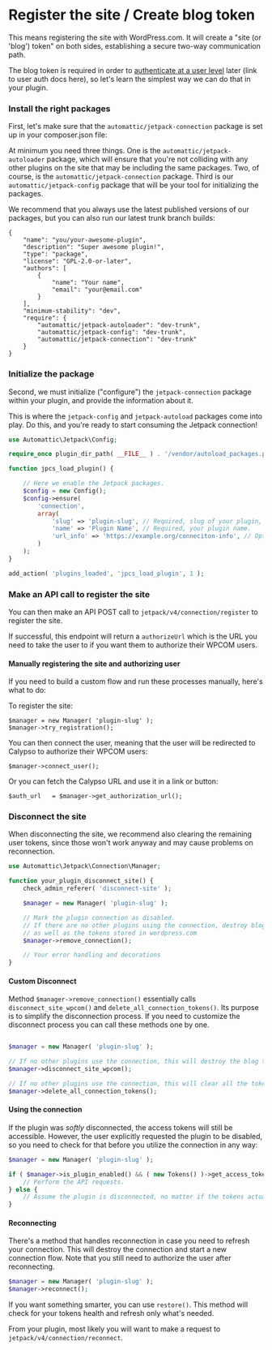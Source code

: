# Register the site / Create blog token

This means registering the site with WordPress.com. It will create a "site (or 'blog') token" on both sides, establishing a secure two-way communication path.

The blog token is required in order to [authenticate at a user level](authorize-user.md) later (link to user auth docs here), so let's learn the simplest way we can do that in your plugin.

### Install the right packages

First, let's make sure that the `automattic/jetpack-connection` package is set up in your composer.json file:

At minimum you need three things. One is the `automattic/jetpack-autoloader` package, which will ensure that you're not colliding with any other plugins on the site that may be including the same packages. Two, of course, is the `automattic/jetpack-connection` package. Third is our `automattic/jetpack-config` package that will be your tool for initializing the packages.

We recommend that you always use the latest published versions of our packages, but you can also run our latest trunk branch builds:
```
{
    "name": "you/your-awesome-plugin",
    "description": "Super awesome plugin!",
    "type": "package",
    "license": "GPL-2.0-or-later",
    "authors": [
        {
            "name": "Your name",
            "email": "your@email.com"
        }
    ],
    "minimum-stability": "dev",
    "require": {
        "automattic/jetpack-autoloader": "dev-trunk",
        "automattic/jetpack-config": "dev-trunk",
        "automattic/jetpack-connection": "dev-trunk"
    }
}
```

### Initialize the package

Second, we must initialize ("configure") the `jetpack-connection` package within your plugin, and provide the information about it.

This is where the `jetpack-config` and `jetpack-autoload` packages come into play. Do this, and you're ready to start consuming the Jetpack connection!

```php
use Automattic\Jetpack\Config;

require_once plugin_dir_path( __FILE__ ) . '/vendor/autoload_packages.php';

function jpcs_load_plugin() {

	// Here we enable the Jetpack packages.
	$config = new Config();
	$config->ensure(
        'connection',
        array(
            'slug' => 'plugin-slug', // Required, slug of your plugin, should be unique.
            'name' => 'Plugin Name', // Required, your plugin name.
            'url_info' => 'https://example.org/conneciton-info', // Optional, URL of the connection info page.
        )
    );
}

add_action( 'plugins_loaded', 'jpcs_load_plugin', 1 );
```

### Make an API call to register the site

You can then make an API POST call to `jetpack/v4/connection/register` to register the site.

If successful, this endpoint will return a `authorizeUrl` which is the URL you need to take the user to if you want them to authorize their WPCOM users.

#### Manually registering the site and authorizing user

If you need to build a custom flow and run these processes manually, here's what to do:

To register the site:
```
$manager = new Manager( 'plugin-slug' );
$manager->try_registration();
```

You can then connect the user, meaning that the user will be redirected to Calypso to authorize their WPCOM users:
```
$manager->connect_user();
```

Or you can fetch the Calypso URL and use it in a link or button:
```
$auth_url   = $manager->get_authorization_url();
```
### Disconnect the site

When disconnecting the site, we recommend also clearing the remaining user tokens, since those won't work anyway and may cause problems on reconnection.

```php
use Automattic\Jetpack\Connection\Manager;

function your_plugin_disconnect_site() {
	check_admin_referer( 'disconnect-site' );

	$manager = new Manager( 'plugin-slug' );

	// Mark the plugin connection as disabled.
	// If there are no other plugins using the connection, destroy blog and user tokens,
	// as well as the tokens stored in wordpress.com
	$manager->remove_connection();

	// Your error handling and decorations
}
```

#### Custom Disconnect

Method `$manager->remove_connection()` essentially calls `disconnect_site_wpcom()` and `delete_all_connection_tokens()`.
Its purpose is to simplify the disconnection process.
If you need to customize the disconnect process you can call these methods one by one.

```php

$manager = new Manager( 'plugin-slug' );

// If no other plugins use the connection, this will destroy the blog tokens on both this site, and the tokens stored on wordpress.com
$manager->disconnect_site_wpcom();

// If no other plugins use the connection, this will clear all the tokens!
$manager->delete_all_connection_tokens();
```

#### Using the connection
If the plugin was *softly* disconnected, the access tokens will still be accessible.
However, the user explicitly requested the plugin to be disabled, so you need to check for that before you utilize the connection in any way:
```php
$manager = new Manager( 'plugin-slug' );

if ( $manager->is_plugin_enabled() && ( new Tokens() )->get_access_token() ) {
	// Perform the API requests.
} else {
	// Assume the plugin is disconnected, no matter if the tokens actually exist.
}
```

#### Reconnecting

There's a method that handles reconnection in case you need to refresh your connection. This will destroy the connection and start a new connection flow. Note that you still need to authorize the user after reconnecting.

```php
$manager = new Manager( 'plugin-slug' );
$manager->reconnect();
```

If you want something smarter, you can use `restore()`. This method will check for your tokens health and refresh only what's needed.

From your plugin, most likely you will want to make a request to `jetpack/v4/connection/reconnect`.
